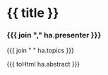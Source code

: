 # {{ title }}

### {{{ join "," ha.presenter }}}

{{{ join "&nbsp;" ha.topics }}}

{{{ toHtml ha.abstract }}}
